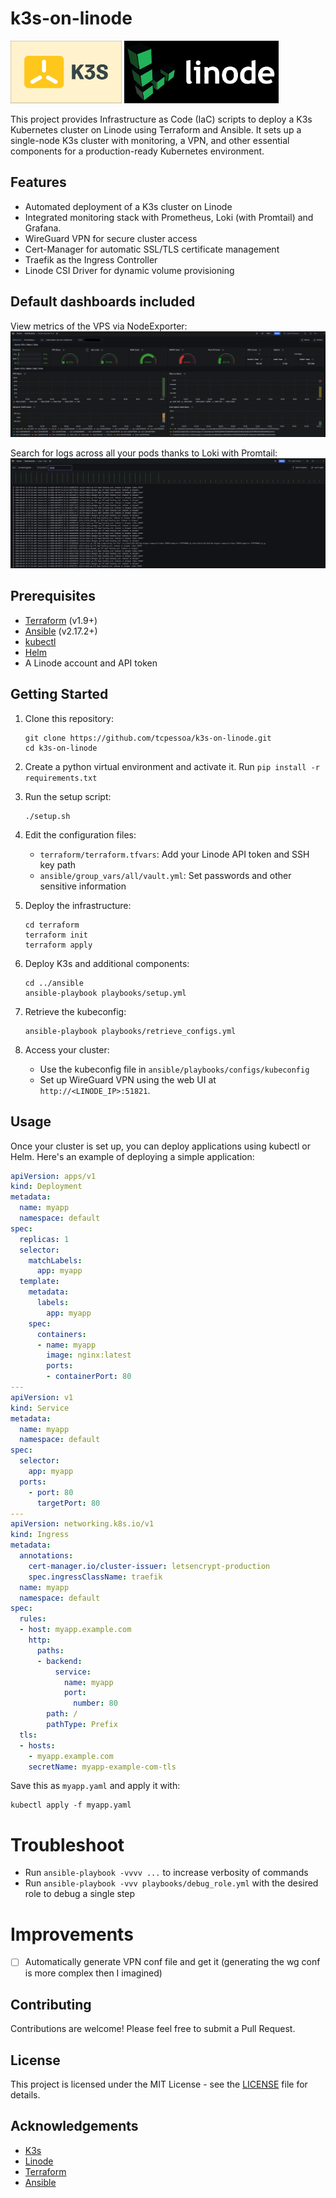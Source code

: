 # k3s-on-linode
<img src="./docs/k3s.png" alt="k3s" height="100"/>
<img src="./docs/linode.png" alt="linode" height="100"/>


This project provides Infrastructure as Code (IaC) scripts to deploy a K3s Kubernetes cluster on Linode using Terraform and Ansible. It sets up a single-node K3s cluster with monitoring, a VPN, and other essential components for a production-ready Kubernetes environment.

## Features

- Automated deployment of a K3s cluster on Linode
- Integrated monitoring stack with Prometheus, Loki (with Promtail) and Grafana.
- WireGuard VPN for secure cluster access
- Cert-Manager for automatic SSL/TLS certificate management
- Traefik as the Ingress Controller
- Linode CSI Driver for dynamic volume provisioning

## Default dashboards included

View metrics of the VPS via NodeExporter:
![Node Exporter Metrics](./docs/NodeExporterMetrics.png)

Search for logs across all your pods thanks to Loki with Promtail:
![Logs with Loki](./docs/LogsWIthLoki.png)

## Prerequisites

- [Terraform](https://www.terraform.io/) (v1.9+)
- [Ansible](https://docs.ansible.com/ansible/latest/installation_guide/intro_installation.html) (v2.17.2+)
- [kubectl](https://kubernetes.io/docs/tasks/tools/)
- [Helm](https://helm.sh/docs/intro/install/)
- A Linode account and API token

## Getting Started

1. Clone this repository:
   ```
   git clone https://github.com/tcpessoa/k3s-on-linode.git
   cd k3s-on-linode
   ```

2. Create a python virtual environment and activate it. Run `pip install -r requirements.txt`

3. Run the setup script:
   ```
   ./setup.sh
   ```

4. Edit the configuration files:
   - `terraform/terraform.tfvars`: Add your Linode API token and SSH key path
   - `ansible/group_vars/all/vault.yml`: Set passwords and other sensitive information

5. Deploy the infrastructure:
   ```
   cd terraform
   terraform init
   terraform apply
   ```

6. Deploy K3s and additional components:
   ```
   cd ../ansible
   ansible-playbook playbooks/setup.yml
   ```

7. Retrieve the kubeconfig:
   ```
   ansible-playbook playbooks/retrieve_configs.yml
   ```

8. Access your cluster:
   - Use the kubeconfig file in `ansible/playbooks/configs/kubeconfig`
   - Set up WireGuard VPN using the web UI at `http://<LINODE_IP>:51821`. 

## Usage
Once your cluster is set up, you can deploy applications using kubectl or Helm. Here's an example of deploying a simple application:

```yaml
apiVersion: apps/v1
kind: Deployment
metadata:
  name: myapp
  namespace: default
spec:
  replicas: 1
  selector:
    matchLabels:
      app: myapp
  template:
    metadata:
      labels:
        app: myapp
    spec:
      containers:
      - name: myapp
        image: nginx:latest
        ports:
        - containerPort: 80
---
apiVersion: v1
kind: Service
metadata:
  name: myapp
  namespace: default
spec:
  selector:
    app: myapp
  ports:
    - port: 80
      targetPort: 80
---
apiVersion: networking.k8s.io/v1
kind: Ingress
metadata:
  annotations:
    cert-manager.io/cluster-issuer: letsencrypt-production
    spec.ingressClassName: traefik
  name: myapp
  namespace: default
spec:
  rules:
  - host: myapp.example.com
    http:
      paths:
      - backend:
          service:
            name: myapp
            port: 
              number: 80
        path: /
        pathType: Prefix
  tls:
  - hosts:
    - myapp.example.com
    secretName: myapp-example-com-tls
```

Save this as `myapp.yaml` and apply it with:

```
kubectl apply -f myapp.yaml
```

# Troubleshoot
- Run `ansible-playbook -vvvv ...` to increase verbosity of commands
- Run `ansible-playbook -vvv playbooks/debug_role.yml` with the desired role to debug a single step

# Improvements
- [ ] Automatically generate VPN conf file and get it (generating the wg conf is more complex then I imagined)

## Contributing

Contributions are welcome! Please feel free to submit a Pull Request.

## License

This project is licensed under the MIT License - see the [LICENSE](LICENSE) file for details.

## Acknowledgements

- [K3s](https://k3s.io/)
- [Linode](https://www.linode.com/)
- [Terraform](https://www.terraform.io/)
- [Ansible](https://www.ansible.com/)
